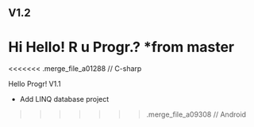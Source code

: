 
V1.2
----
Hi Hello! R u Progr.?
*from master
=======

<<<<<<< .merge_file_a01288 // C-sharp

Hello Progr! V1.1
- Add LINQ database project

>>>>>>> .merge_file_a09308 // Android
